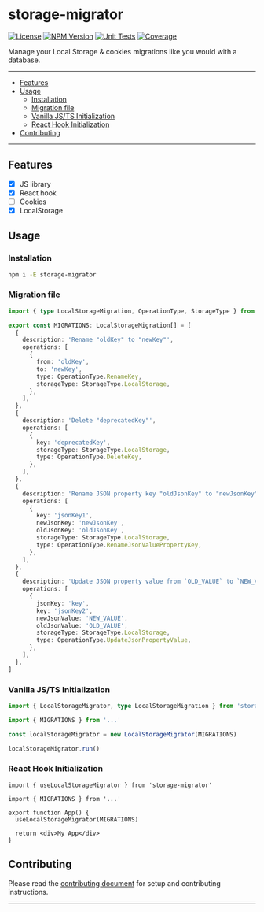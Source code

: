 # storage-migrator

[![License][img-license]][lnk-license] [![NPM Version][img-npm]][lnk-npm]
[![Unit Tests][img-unit-tests]][lnk-unit-tests] [![Coverage][img-coverage]][lnk-coverage]

Manage your Local Storage & cookies migrations like you would with a database.

---

- [Features](#features)
- [Usage](#usage)
  - [Installation](#installation)
  - [Migration file](#migration-file)
  - [Vanilla JS/TS Initialization](#vanilla-jsts-initialization)
  - [React Hook Initialization](#react-hook-initialization)
- [Contributing](#contributing)

---

## Features

- [x] JS library
- [x] React hook
- [ ] Cookies
- [x] LocalStorage

## Usage

### Installation

```sh
npm i -E storage-migrator
```

### Migration file

```ts
import { type LocalStorageMigration, OperationType, StorageType } from 'storage-migrator'

export const MIGRATIONS: LocalStorageMigration[] = [
  {
    description: 'Rename "oldKey" to "newKey"',
    operations: [
      {
        from: 'oldKey',
        to: 'newKey',
        type: OperationType.RenameKey,
        storageType: StorageType.LocalStorage,
      },
    ],
  },
  {
    description: 'Delete "deprecatedKey"',
    operations: [
      {
        key: 'deprecatedKey',
        storageType: StorageType.LocalStorage,
        type: OperationType.DeleteKey,
      },
    ],
  },
  {
    description: 'Rename JSON property key "oldJsonKey" to "newJsonKey"',
    operations: [
      {
        key: 'jsonKey1',
        newJsonKey: 'newJsonKey',
        oldJsonKey: 'oldJsonKey',
        storageType: StorageType.LocalStorage,
        type: OperationType.RenameJsonValuePropertyKey,
      },
    ],
  },
  {
    description: 'Update JSON property value from `OLD_VALUE` to `NEW_VALUE`',
    operations: [
      {
        jsonKey: 'key',
        key: 'jsonKey2',
        newJsonValue: 'NEW_VALUE',
        oldJsonValue: 'OLD_VALUE',
        storageType: StorageType.LocalStorage,
        type: OperationType.UpdateJsonPropertyValue,
      },
    ],
  },
]
```

### Vanilla JS/TS Initialization

```ts
import { LocalStorageMigrator, type LocalStorageMigration } from 'storage-migrator'

import { MIGRATIONS } from '...'

const localStorageMigrator = new LocalStorageMigrator(MIGRATIONS)

localStorageMigrator.run()
```

### React Hook Initialization

```tsx
import { useLocalStorageMigrator } from 'storage-migrator'

import { MIGRATIONS } from '...'

export function App() {
  useLocalStorageMigrator(MIGRATIONS)

  return <div>My App</div>
}
```

## Contributing

Please read the [contributing document](CONTRIBUTING.md) for setup and contributing instructions.

---

[img-coverage]: https://img.shields.io/codecov/c/github/ivangabriele/storage-migrator?flag=unit&style=for-the-badge
[img-license]: https://img.shields.io/github/license/ivangabriele/storage-migrator?style=for-the-badge
[img-npm]: https://img.shields.io/npm/v/storage-migrator?style=for-the-badge
[img-unit-tests]:
  https://img.shields.io/github/actions/workflow/status/ivangabriele/storage-migrator/check.yml?branch=main&label=Unit&style=for-the-badge
[lnk-coverage]: https://app.codecov.io/gh/ivangabriele/storage-migrator
[lnk-license]: https://github.com/ivangabriele/storage-migrator/blob/main/LICENSE
[lnk-npm]: https://www.npmjs.com/package/storage-migrator
[lnk-unit-tests]: https://github.com/ivangabriele/storage-migrator/actions?query=branch%3Amain++
